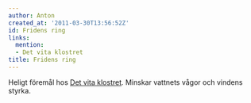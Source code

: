 ```yaml
---
author: Anton
created_at: '2011-03-30T13:56:52Z'
id: Fridens ring
links:
  mention:
  - Det vita klostret
title: Fridens ring
---
```


Heligt föremål hos [Det vita klostret]. Minskar vattnets vågor och vindens styrka.

  [Det vita klostret]: Det_vita_klostret
